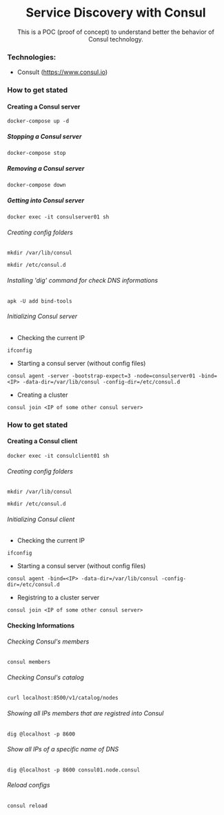 <h1 align="center">Service Discovery with Consul</h1>
<p align="center">This is a POC (proof of concept) to understand better the behavior of Consul technology.</p>


### Technologies:
* Consult (https://www.consul.io)

### How to get stated
#### Creating a Consul server
```console
docker-compose up -d
```
##### Stopping a Consul server
```console
docker-compose stop
```
##### Removing a Consul server
```console
docker-compose down
```
##### Getting into Consul server
```console
docker exec -it consulserver01 sh
```
###### Creating config folders
```console
mkdir /var/lib/consul
```
```console
mkdir /etc/consul.d
```
###### Installing 'dig' command for check DNS informations
```console
apk -U add bind-tools
```
###### Initializing Consul server
* Checking the current IP
```console
ifconfig
```
* Starting a consul server (without config files)
```console
consul agent -server -bootstrap-expect=3 -node=consulserver01 -bind=<IP> -data-dir=/var/lib/consul -config-dir=/etc/consul.d
```
* Creating a cluster
```console
consul join <IP of some other consul server>
```

### How to get stated
#### Creating a Consul client
```console
docker exec -it consulclient01 sh
```
###### Creating config folders
```console
mkdir /var/lib/consul
```
```console
mkdir /etc/consul.d
```
###### Initializing Consul client
* Checking the current IP
```console
ifconfig
```
* Starting a consul server (without config files)
```console
consul agent -bind=<IP> -data-dir=/var/lib/consul -config-dir=/etc/consul.d
```
* Registring to a cluster server
```console
consul join <IP of some other consul server>
```

#### Checking Informations
###### Checking Consul's members
```console
consul members
```
###### Checking Consul's catalog
```console
curl localhost:8500/v1/catalog/nodes
```
###### Showing all IPs members that are registred into Consul
```console
dig @localhost -p 8600
```
###### Show all IPs of a specific name of DNS
```console
dig @localhost -p 8600 consul01.node.consul
```
###### Reload configs
```console
consul reload
```
